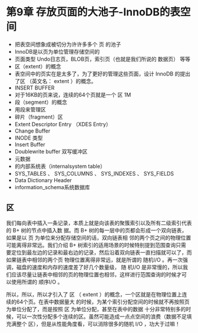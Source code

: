 # 第9章 存放页面的大池子-InnoDB的表空间

- 把表空间想象成被切分为许许多多个 页 的池子
- InnoDB是以页为单位管理存储空间的
-  页面类型 Undo日志页，BLOB页，索引页（也就是我们所说的 数据页） 等等
- 区（extent）的概念
- 表空间中的页实在是太多了，为了更好的管理这些页面，设计 InnoDB 的提出了区 （英文名： extent ）的概念。
-  INSERT BUFFER
- 对于16KB的页来说，连续的64个页就是一个 区 1M
- 段（segment）的概念
- 用段来管理区
- 碎片（fragment）区
- Extent Descriptor Entry （XDES Entry）
- Change Buffer
- INODE 类型
- Insert Buffer
- Doublewrite buffer 双写缓冲区
- 元数据
- 的内部系统表（internalsystem table）
- SYS_TABLES 、 SYS_COLUMNS 、 SYS_INDEXES 、 SYS_FIELDS
- Data Dictionary Header
- information_schema系统数据库

## 区

我们每向表中插入一条记录，本质上就是向该表的聚簇索引以及所有二级索引代表的 B+ 树的节点中插入数
据。而 B+ 树的每一层中的页都会形成一个双向链表，如果是以 页 为单位来分配存储空间的话，双向链表相
邻的两个页之间的物理位置可能离得非常远。我们介绍 B+ 树索引的适用场景的时候特别提到范围查询只需
要定位到最左边的记录和最右边的记录，然后沿着双向链表一直扫描就可以了，而如果链表中相邻的两个页
物理位置离得非常远，就是所谓的 随机I/O 。再一次强调，磁盘的速度和内存的速度差了好几个数量级， 随
机I/O 是非常慢的，所以我们应该尽量让链表中相邻的页的物理位置也相邻，这样进行范围查询的时候才可
以使用所谓的 顺序I/O 。

所以，所以，所以才引入了 区 （ extent ）的概念，一个区就是在物理位置上连续的64个页。在表中数据量大
的时候，为某个索引分配空间的时候就不再按照页为单位分配了，而是按照 区 为单位分配，甚至在表中的数据
十分非常特别多的时候，可以一次性分配多个连续的区。虽然可能造成一点点空间的浪费（数据不足填充满整个
区），但是从性能角度看，可以消除很多的随机 I/O ，功大于过嘛！